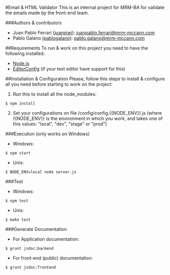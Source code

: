 #Email & HTML Validator
This is an internal project for MRM-BA for validate the emails made by the front-end team.

###Authors & contributors
- Juan Pablo Ferrari  [(juanpiwi)](https://github.com/juanpiwi): <juanpablo.ferrari@mrm-mccann.com>
- Pablo Galano  [(pablogalano)](https://github.com/pablogalano): <pablo.galano@mrm-mccann.com>


##Requirements
To run & work on this project you need to have the following installed:
- [Node.js](http://nodejs.org/)
- [EditorConfig](http://editorconfig.org/) (if your text editor have support for this)


##Installation & Configuration
Please, follow this steps to install & configure all you need before starting to work on the project:

1. Run this to install all the node_modules:
```
$ npm install
```
2. Set your configurations on file /config/config.{{NODE_ENV}}.js (where {{NODE_ENV}} is the environment in which you work, and takes one of this values: "local", "dev", "stage" or "prod")


###Execution (only works on Windows)
- Windows:
```
$ npm start
```
- Unix:
```
$ NODE_ENV=local node server.js
```


###Test
- Windows:
```
$ npm test
```
- Unix:
```
$ make test
```


###Generate Documentation
- For Application documentation:
```
$ grunt jsdoc:backend
```
- For front-end (public) documentation:
```
$ grunt jsdoc:frontend
```
